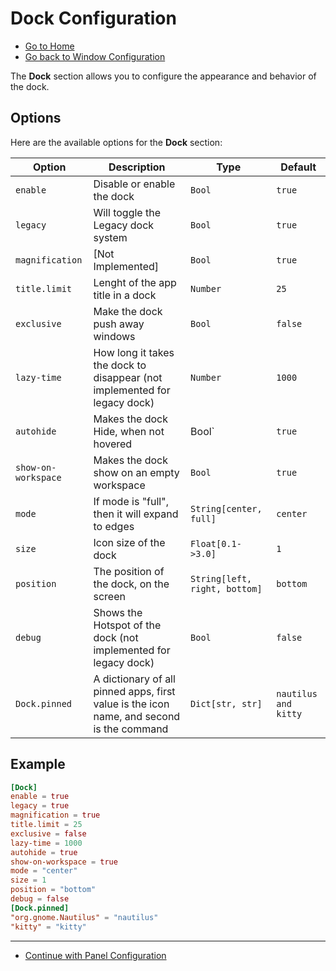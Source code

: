 # Dock Configuration

- [Go to Home](./Welcome.md)
- [Go back to Window Configuration](./Window.md)

The **Dock** section allows you to configure the appearance and behavior of the dock.

## Options

Here are the available options for the **Dock** section:

| Option              | Description                                                                              | Type                          | Default              |
| --------------------- | ------------------------------------------------------------------------------------------ | ------------------------------- | ---------------------- |
| `enable`            | Disable or enable the dock                                                               | `Bool`                        | `true`               |
| `legacy`            | Will toggle the Legacy dock system                                                       | `Bool`                        | `true`               |
| `magnification`     | [Not Implemented]                                                                        | `Bool`                        | `true`               |
| `title.limit`       | Lenght of the app title in a dock                                                        | `Number`                      | `25`                 |
| `exclusive`         | Make the dock push away windows                                                          | `Bool`                        | `false`              |
| `lazy-time`         | How long it takes the dock to disappear (not implemented for legacy dock)                | `Number`                      | `1000`               |
| `autohide`          | Makes the dock Hide, when not hovered                                                    | Bool`                         | `true`               |
| `show-on-workspace` | Makes the dock show on an empty workspace                                                | `Bool`                        | `true`               |
| `mode`              | If mode is "full", then it will expand to edges                                          | `String[center, full]`        | `center`             |
| `size`              | Icon size of the dock                                                                    | `Float[0.1->3.0]`             | `1`                  |
| `position`          | The position of the dock, on the screen                                                  | `String[left, right, bottom]` | `bottom`             |
| `debug`             | Shows the Hotspot of the dock (not implemented for legacy dock)                          | `Bool`                        | `false`              |
| `Dock.pinned`       | A dictionary of all pinned apps, first value is the icon name, and second is the command | `Dict[str, str]`              | `nautilus and kitty` |

## Example

```toml
[Dock]
enable = true
legacy = true
magnification = true
title.limit = 25
exclusive = false
lazy-time = 1000
autohide = true
show-on-workspace = true
mode = "center"
size = 1
position = "bottom"
debug = false
[Dock.pinned]
"org.gnome.Nautilus" = "nautilus"
"kitty" = "kitty"

```

---

- [Continue with Panel Configuration](./Panel.md)
